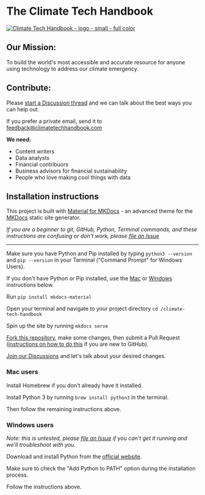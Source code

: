 # The Climate Tech Handbook

[![Climate Tech Handbook - logo - small - full color](https://user-images.githubusercontent.com/1459051/233495668-13a7bc63-28b2-444f-8827-765edb7bc0e8.png)](https://climatetechhandbook.com)

## Our Mission:

To build the world's most accessible and accurate resource for anyone using technology to address our climate emergency.

## Contribute:

Please [start a Discussion thread](https://github.com/orgs/climate-tech-handbook/discussions/new/choose) and we can talk about the best ways you can help out.

If you prefer a private email, send it to feedback@climatetechhandbook.com


**We need:**

* Content writers
* Data analysts
* Financial contribuors
* Business advisors for financial sustainability
* People who love making cool things with data

## Installation instructions

This project is built with [Material for MKDocs](https://squidfunk.github.io/mkdocs-material) - an advanced theme for the [MKDocs](https://www.mkdocs.org/) static site generator.

_If you are a beginner to git, GitHub, Python, Terminal commands, and these instructions are confusing or don't work, please [file an Issue](https://github.com/climate-tech-handbook/climate-tech-handbook/issues/new)_

---

Make sure you have Python and Pip installed by typing `python3 --version` and `pip --version` in your Terminal ("Command Prompt" for Windows Users).

If you don't have Python or Pip installed, use the [Mac](#mac-users) or [Windows](#windows-users) instructions below.

Run `pip install mkdocs-material`

Open your terminal and navigate to your project directory `cd /climate-tech-handbook`

Spin up the site by running `mkdocs serve`

[Fork this repository](https://github.com/climate-tech-handbook/climate-tech-handbook/fork), make some changes, then submit a Pull Request ([instructions on how to do this](https://docs.github.com/en/pull-requests/collaborating-with-pull-requests/proposing-changes-to-your-work-with-pull-requests/creating-a-pull-request) if you are new to GitHub).

[Join our Discussions](https://github.com/orgs/climate-tech-handbook/discussions) and let's talk about your desired changes.


### Mac users
Install Homebrew if you don't already have it installed.

Install Python 3 by running ``brew install python3`` in the terminal.

Then follow the remaining instructions above.

### Windows users
_Note: this is untested, please [file an Issue](https://github.com/climate-tech-handbook/climate-tech-handbook/issues/new) if you can't get it running and we'll troubleshoot with you._

Download and install Python from the [official website](https://www.python.org/downloads/windows/).

Make sure to check the "Add Python to PATH" option during the installation process.

Follow the instructions above.
